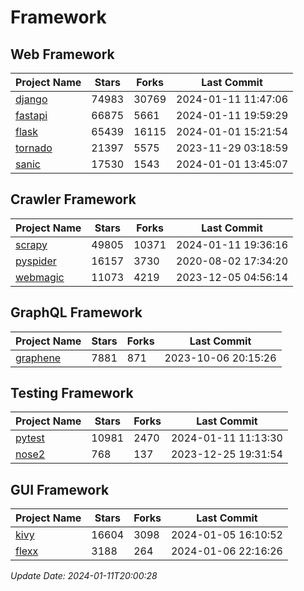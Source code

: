 # Framework

## Web Framework
| Project Name | Stars | Forks | Last Commit |
| ------------ | ----- | ----- | ----------- |
| [django](https://github.com/django/django) | 74983 | 30769 | 2024-01-11 11:47:06 |
| [fastapi](https://github.com/tiangolo/fastapi) | 66875 | 5661 | 2024-01-11 19:59:29 |
| [flask](https://github.com/pallets/flask) | 65439 | 16115 | 2024-01-01 15:21:54 |
| [tornado](https://github.com/tornadoweb/tornado) | 21397 | 5575 | 2023-11-29 03:18:59 |
| [sanic](https://github.com/sanic-org/sanic) | 17530 | 1543 | 2024-01-01 13:45:07 |

## Crawler Framework
| Project Name | Stars | Forks | Last Commit |
| ------------ | ----- | ----- | ----------- |
| [scrapy](https://github.com/scrapy/scrapy) | 49805 | 10371 | 2024-01-11 19:36:16 |
| [pyspider](https://github.com/binux/pyspider) | 16157 | 3730 | 2020-08-02 17:34:20 |
| [webmagic](https://github.com/code4craft/webmagic) | 11073 | 4219 | 2023-12-05 04:56:14 |

## GraphQL Framework
| Project Name | Stars | Forks | Last Commit |
| ------------ | ----- | ----- | ----------- |
| [graphene](https://github.com/graphql-python/graphene) | 7881 | 871 | 2023-10-06 20:15:26 |

## Testing Framework
| Project Name | Stars | Forks | Last Commit |
| ------------ | ----- | ----- | ----------- |
| [pytest](https://github.com/pytest-dev/pytest) | 10981 | 2470 | 2024-01-11 11:13:30 |
| [nose2](https://github.com/nose-devs/nose2) | 768 | 137 | 2023-12-25 19:31:54 |

## GUI Framework
| Project Name | Stars | Forks | Last Commit |
| ------------ | ----- | ----- | ----------- |
| [kivy](https://github.com/kivy/kivy) | 16604 | 3098 | 2024-01-05 16:10:52 |
| [flexx](https://github.com/flexxui/flexx) | 3188 | 264 | 2024-01-06 22:16:26 |

*Update Date: 2024-01-11T20:00:28*